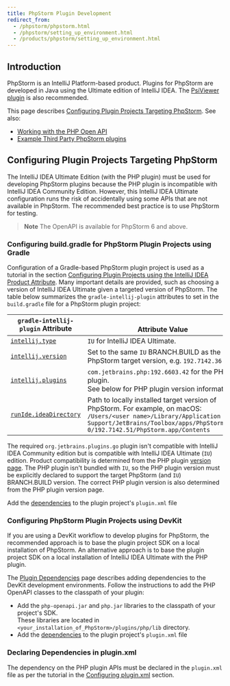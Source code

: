 ```yaml
---
title: PhpStorm Plugin Development
redirect_from:
  - /phpstorm/phpstorm.html
  - /phpstorm/setting_up_environment.html
  - /products/phpstorm/setting_up_environment.html
---
```


## Introduction
PhpStorm is an IntelliJ Platform-based product. 
Plugins for PhpStorm are developed in Java using the Ultimate edition of IntelliJ IDEA. 
The [PsiViewer plugin](https://plugins.jetbrains.com/plugin/227-psiviewer) is also recommended.

This page describes [Configuring Plugin Projects Targeting PhpStorm](#configuring-plugin-projects-targeting-phpstorm).
See also:
* [Working with the PHP Open API](php_open_api.md)
* [Example Third Party PhpStorm plugins](existing_plugins.md)

## Configuring Plugin Projects Targeting PhpStorm
The IntelliJ IDEA Ultimate Edition (with the PHP plugin) must be used for developing PhpStorm plugins because the PHP plugin is incompatible with IntelliJ IDEA Community Edition.
However, this IntelliJ IDEA Ultimate configuration runs the risk of accidentally using some APIs that are not available in PhpStorm.
The recommended best practice is to use PhpStorm for testing.

> **Note** The OpenAPI is available for PhpStorm 6 and above.

### Configuring build.gradle for PhpStorm Plugin Projects using Gradle
Configuration of a Gradle-based PhpStorm plugin project is used as a tutorial in the section [Configuring Plugin Projects using the IntelliJ IDEA Product Attribute](/products/dev_alternate_products.md#configuring-plugin-projects-using-the-intellij-idea-product-attribute).
Many important details are provided, such as choosing a version of IntelliJ IDEA Ultimate given a targeted version of PhpStorm.
The table below summarizes the `gradle-intellij-plugin` attributes to set in the `build.gradle` file for a PhpStorm plugin project:

| `gradle-intellij-plugin` Attribute | <br>Attribute Value |
|-----------|-------|
| [`intellij.type`](https://github.com/JetBrains/gradle-intellij-plugin/blob/master/README.md#intellij-platform-properties) | `IU` for IntelliJ IDEA Ultimate.  |
| [`intellij.version`](https://github.com/JetBrains/gradle-intellij-plugin/blob/master/README.md#intellij-platform-properties) | Set to the same `IU` BRANCH.BUILD as the PhpStorm target version, e.g. `192.7142.36` |
| [`intellij.plugins`](https://github.com/JetBrains/gradle-intellij-plugin/blob/master/README.md#intellij-platform-properties) | `com.jetbrains.php:192.6603.42` for the PHP plugin.<br>See below for PHP plugin version information. |
| [`runIde.ideaDirectory`](https://github.com/JetBrains/gradle-intellij-plugin/blob/master/README.md#running-dsl) | Path to locally installed target version of PhpStorm. For example, on macOS:<br>`/Users/<user name>/Library/Application Support/JetBrains/Toolbox/apps/PhpStorm/ch-0/192.7142.51/PhpStorm.app/Contents` |

The required `org.jetbrains.plugins.go` plugin isn't compatible with IntelliJ IDEA Community edition but is compatible with IntelliJ IDEA Ultimate (`IU`) edition.
Product compatibility is determined from the PHP plugin [version page](https://plugins.jetbrains.com/plugin/6610-php/versions). 
The PHP plugin isn't bundled with `IU`, so the PHP plugin version must be explicitly declared to support the target PhpStorm (and `IU`) BRANCH.BUILD version. 
The correct PHP plugin version is also determined from the PHP plugin version page.

Add the [dependencies](#declaring-dependencies-in-pluginxml) to the plugin project's `plugin.xml` file

### Configuring PhpStorm Plugin Projects using DevKit
If you are using a DevKit workflow to develop plugins for PhpStorm, the recommended approach is to base the plugin project SDK on a local installation of PhpStorm. 
An alternative approach is to base the plugin project SDK on a local installation of IntelliJ IDEA Ultimate with the PHP plugin.

The [Plugin Dependencies](/basics/plugin_structure/plugin_dependencies.md) page describes adding dependencies to the
DevKit development environments. 
Follow the instructions to add the PHP OpenAPI classes to the classpath of your plugin:
* Add the `php-openapi.jar` and `php.jar` libraries to the classpath of your project's SDK.  
  These libraries are located in `<your_installation_of_PhpStorm>/plugins/php/lib` directory.
* Add the [dependencies](#declaring-dependencies-in-pluginxml) to the plugin project's `plugin.xml` file

### Declaring Dependencies in plugin.xml
The dependency on the PHP plugin APIs must be declared in the `plugin.xml` file as per the tutorial in the [Configuring plugin.xml](/products/dev_alternate_products.html#configuring-pluginxml) section.
